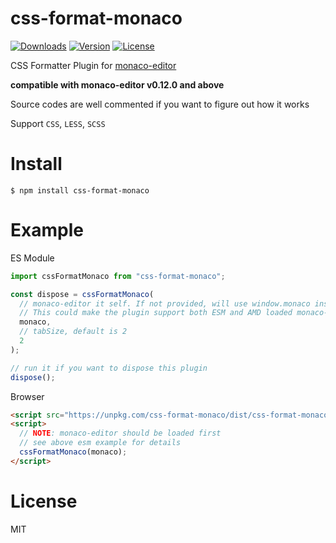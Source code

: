 # css-format-monaco

<p>
  <a href="https://npmcharts.com/compare/css-format-monaco?minimal=true"><img src="https://img.shields.io/npm/dm/css-format-monaco.svg" alt="Downloads"></a>
  <a href="https://www.npmjs.com/package/css-format-monaco"><img src="https://img.shields.io/npm/v/css-format-monaco.svg" alt="Version"></a>
  <a href="https://www.npmjs.com/package/css-format-monaco"><img src="https://img.shields.io/npm/l/css-format-monaco.svg" alt="License"></a>
</p>

CSS Formatter Plugin for [monaco-editor](https://github.com/Microsoft/monaco-editor)

**compatible with monaco-editor v0.12.0 and above**

Source codes are well commented if you want to figure out how it works

Support `CSS`, `LESS`, `SCSS`

# Install

```shell
$ npm install css-format-monaco
```

# Example

ES Module

```javascript
import cssFormatMonaco from "css-format-monaco";

const dispose = cssFormatMonaco(
  // monaco-editor it self. If not provided, will use window.monaco instead.
  // This could make the plugin support both ESM and AMD loaded monaco-editor
  monaco,
  // tabSize, default is 2
  2
);

// run it if you want to dispose this plugin
dispose();
```

Browser

```html
<script src="https://unpkg.com/css-format-monaco/dist/css-format-monaco.min.js"></script>
<script>
  // NOTE: monaco-editor should be loaded first
  // see above esm example for details
  cssFormatMonaco(monaco);
</script>
```

# License

MIT
